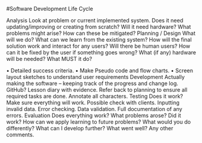 #Software Development Life Cycle

Analysis
Look at problem or current implemented system. Does it need updating/improving or creating from scratch?
Will it need hardware? 
What problems might arise?
How can these be mitigated?
Planning / Design
What will we do? What can we learn from the existing system? How will the final solution work and interact for any users? Will there be human users? How can it be fixed by the user if something goes wrong? What (if any) hardware will be needed? What MUST it do?

•	Detailed success criteria.
•	Make Pseudo code and flow charts.
•	Screen layout sketches to understand user requirements
Development
Actually making the software – keeping track of the progress and change log. GitHub? Lesson diary with evidence. Refer back to planning to ensure all required tasks are done. Annotate all characters.
Testing
Does it work? Make sure everything will work. Possible check with clients. Inputting invalid data. Error checking. Data validation. Full documentation of any errors.
Evaluation
Does everything work? What problems arose? Did it work? How can we apply learning to future problems? What would you do differently? What can I develop further? What went well? Any other comments.
